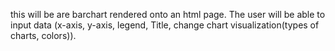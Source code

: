 this will be are barchart rendered onto an html page. The user will be able to input data (x-axis, y-axis, legend, Title, change chart visualization(types of charts, colors)).
